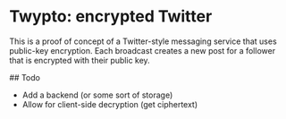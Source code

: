 # Twypto: encrypted Twitter

This is a proof of concept of a Twitter-style messaging service that uses
public-key encryption. Each broadcast creates a new post for a follower that is
encrypted with their public key.

## Todo

* Add a backend (or some sort of storage)
* Allow for client-side decryption (get ciphertext)
